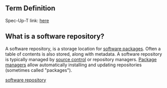 ## Term Definition

Spec-Up-T link: <a href='https://weboftrust.github.io/WOT-terms/docs/glossary/repo'>here</a>

## What is a software repository?
A software repository, is a storage location for [software packages](https://en.wikipedia.org/wiki/Package_format). Often a table of contents is also stored, along with metadata. A software repository is typically managed by [source control](https://en.wikipedia.org/wiki/Version_control) or repository managers. [Package managers](https://en.wikipedia.org/wiki/Package_manager) allow automatically installing and updating repositories (sometimes called "packages").  

[software repository](https://en.wikipedia.org/wiki/Software_repository)